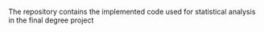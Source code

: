 The repository contains the implemented code used for statistical analysis in the final degree project 
